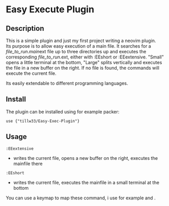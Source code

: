 # Easy Execute Plugin

## Description
This is a simple plugin and just my first project writing a neovim plugin.  
Its purpose is to allow easy execution of a main file. It searches for a *file_to_run*.*main*ext file up to three directories up and executes the corresponding *file_to_run*.ext, either with :EEshort or :EEextensive. "Small" opens a little terminal at the bottom, "Large" splits vertically and executes the file in a new buffer on the right. If no file is found, the commands will execute the current file.

Its easily extendable to different programming languages.

## Install

The plugin can be installed using for example packer:
```
use {"tillw33/Easy-Exec-Plugin"}
```

## Usage
```
:EEextensive
```
- writes the current file, opens a new buffer on the right, executes the mainfile there

```
:EEshort
```
- writes the current file, executes the mainfile in a small terminal at the bottom

You can use a keymap to map these command, i use for example <F5> and <F6>.
